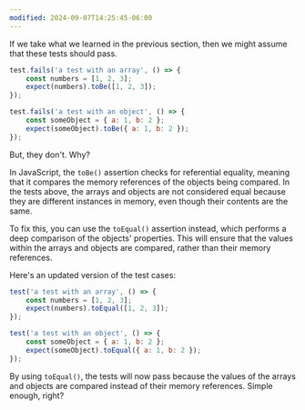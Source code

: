 ```yaml
---
modified: 2024-09-07T14:25:45-06:00
---
```


If we take what we learned in the previous section, then we might assume that these tests should pass.

```js
test.fails('a test with an array', () => {
	const numbers = [1, 2, 3];
	expect(numbers).toBe([1, 2, 3]);
});

test.fails('a test with an object', () => {
	const someObject = { a: 1, b: 2 };
	expect(someObject).toBe({ a: 1, b: 2 });
});
```

But, they don't. Why?

In JavaScript, the `toBe()` assertion checks for referential equality, meaning that it compares the memory references of the objects being compared. In the tests above, the arrays and objects are not considered equal because they are different instances in memory, even though their contents are the same.

To fix this, you can use the `toEqual()` assertion instead, which performs a deep comparison of the objects' properties. This will ensure that the values within the arrays and objects are compared, rather than their memory references.

Here's an updated version of the test cases:

```js
test('a test with an array', () => {
	const numbers = [1, 2, 3];
	expect(numbers).toEqual([1, 2, 3]);
});

test('a test with an object', () => {
	const someObject = { a: 1, b: 2 };
	expect(someObject).toEqual({ a: 1, b: 2 });
});
```

By using `toEqual()`, the tests will now pass because the values of the arrays and objects are compared instead of their memory references. Simple enough, right?
